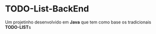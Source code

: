 # TODO-List-BackEnd

Um projetinho desenvolvido em **Java** que tem como base os tradicionais **TODO-LIST**s